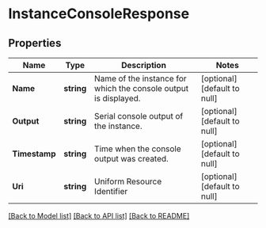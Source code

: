 # InstanceConsoleResponse

## Properties
Name | Type | Description | Notes
------------ | ------------- | ------------- | -------------
**Name** | **string** | Name of the instance for which the console output is displayed. | [optional] [default to null]
**Output** | **string** | Serial console output of the instance. | [optional] [default to null]
**Timestamp** | **string** | Time when the console output was created. | [optional] [default to null]
**Uri** | **string** | Uniform Resource Identifier | [optional] [default to null]

[[Back to Model list]](../README.md#documentation-for-models) [[Back to API list]](../README.md#documentation-for-api-endpoints) [[Back to README]](../README.md)


